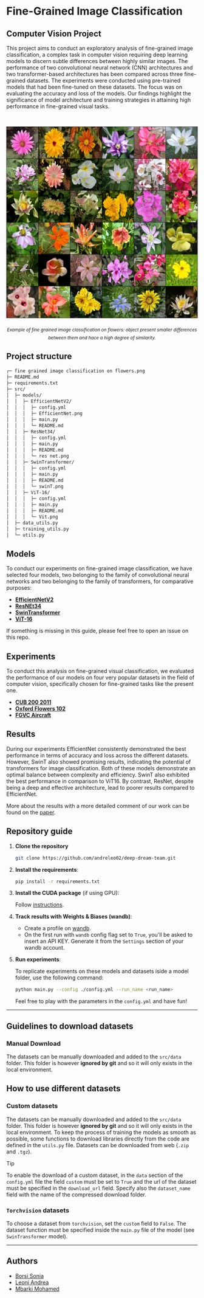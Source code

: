 # Fine-Grained Image Classification

## Computer Vision Project

This project aims to conduct an exploratory analysis of fine-grained image classification, a complex task in computer vision requiring deep learning models to discern subtle differences between highly similar images. The performance of two convolutional neural network (CNN) architectures and two transformer-based architectures has been compared across three fine-grained datasets. The experiments were conducted using pre-trained models that had been fine-tuned on these datasets. The focus was on evaluating the accuracy and loss of the models. Our findings highlight the significance of model architecture and training strategies in attaining high performance in fine-grained visual tasks.

<br>

<p align="center">
  <img src="https://github.com/andreleo02/deep-dream-team/blob/939a8f82ba51ad641e39d62bb95e40f5309fd958/fine%20grained%20image%20classification%20on%20flowers.png?raw=true" width="512"/>  
</p>

<p align="center">
  <sub><em>Example of fine grained image classification on flowers: object present smaller differences between them and hace a high degree of similarity.</em></sub>
</p>

## Project structure

```
┌─ fine grained image classification on flowers.png
├─ README.md
├─ requirements.txt
├─ src/
│  ├─ models/
│  │  ├─ EfficientNetV2/
│  │  │  ├─ config.yml
│  │  │  ├─ EfficientNet.png
│  │  │  ├─ main.py
│  │  │  └─ README.md
│  │  ├─ ResNet34/
│  │  │  ├─ config.yml
│  │  │  ├─ main.py
│  │  │  ├─ README.md
│  │  │  └─ res net.png
│  │  ├─ SwinTransformer/
│  │  │  ├─ config.yml
│  │  │  ├─ main.py
│  │  │  ├─ README.md
│  │  │  └─ swinT.png
│  │  ├─ ViT-16/
│  │  │  ├─ config.yml
│  │  │  ├─ main.py
│  │  │  ├─ README.md
│  │  │  └─ Vit.png
│  ├─ data_utils.py
│  ├─ training_utils.py
│  └─ utils.py

```

## Models

To conduct our experiments on fine-grained image classification, we have selected four models, two belonging to the family of convolutional neural networks and two belonging to the family of transformers, for comparative purposes:

- **[EfficientNetV2](https://github.com/andreleo02/deep-dream-team/tree/9027f3385f4c53f2c438b2e9372e96980558f2dc/src/models/EfficientNetV2)**
- **[ResNEt34](https://github.com/andreleo02/deep-dream-team/tree/9027f3385f4c53f2c438b2e9372e96980558f2dc/src/models/ResNEt34)**
- **[SwinTransformer](https://github.com/andreleo02/deep-dream-team/tree/9027f3385f4c53f2c438b2e9372e96980558f2dc/src/models/SwinTransformer)**
- **[ViT-16](https://github.com/andreleo02/deep-dream-team/tree/9027f3385f4c53f2c438b2e9372e96980558f2dc/src/models/ViT-16)**

If something is missing in this guide, please feel free to open an issue on this repo.

## Experiments

To conduct this analysis on fine-grained visual classification, we evaluated the performance of our models on four very popular datasets in the field of computer vision, specifically chosen for fine-grained tasks like the present one.

- **[CUB 200 2011](https://www.vision.caltech.edu/datasets/cub_200_2011/)**
- **[Oxford Flowers 102](https://pytorch.org/vision/0.17/generated/torchvision.datasets.Flowers102.html)**
- **[FGVC Aircraft](https://pytorch.org/vision/0.17/generated/torchvision.datasets.FGVCAircraft.html)**


## Results 
During our experiments EfficientNet consistently demonstrated the best performance in terms of accuracy and loss across the different datasets. However, SwinT also showed promising results, indicating the potential of transformers for image classification. Both of these models demonstrate an optimal balance between complexity and efficiency. SwinT also exhibited the best performance in comparison to ViT16. By contrast, ResNet, despite being a deep and effective architecture, lead to poorer results compared to EfficientNet.

More about the results with a more detailed comment of our work can be found on the [paper]().
  
## Repository guide

1. **Clone the repository**

   ```sh
   git clone https://github.com/andreleo02/deep-dream-team.git
   ```

2. **Install the requirements**:

   ```sh
   pip install -r requirements.txt
   ```

3. **Install the CUDA package** (if using GPU):

   Follow [instructions](https://pytorch.org/get-started/locally/).

4. **Track results with Weights & Biases (wandb)**:

   - Create a profile on [wandb](https://wandb.ai/).
   - On the first run with `wandb` config flag set to `True`, you'll be asked to insert an API KEY. Generate it from the `Settings` section of your wandb account.

5. **Run experiments**:

   To replicate experiments on these models and datasets iside a model folder, use the following command:

   ```sh
   python main.py --config ./config.yml --run_name <run_name>
   ```

   Feel free to play with the parameters in the `config.yml` and have fun!

---

## Guidelines to download datasets

### Manual Download

The datasets can be manually downloaded and added to the `src/data` folder. This folder is however **ignored by git** and so it will only exists in the local environment.

## How to use different datasets

### Custom datasets
The datasets can be manually downloaded and added to the `src/data` folder. This folder is however **ignored by git** and so it will only exists in the local environment. To keep the process of training the models as smooth as possible, some functions to download libraries directly from the code are defined in the `utils.py` file. Datasets can be downloaded from web (`.zip` and `.tgz`).

> [!TIP]
> To enable the download of a custom dataset, in the `data` section of the `config.yml` file the field `custom` must be set to `True` and the url of the dataset must be specified in the `download_url` field. Specify also the `dataset_name` field with the name of the compressed download folder.

### `Torchvision` datasets
To choose a dataset from `torchvision`, set the `custom` field to `False`. The dataset function must be specified inside the `main.py` file of the model (see `SwinTransformer` model).


--- 

## Authors

- [Borsi Sonia](https://github.com/SoniaBorsi/)
- [Leoni Andrea](https://github.com/andreleo02/)
- [Mbarki Mohamed ](https://github.com/mbarki-mohamed/)
